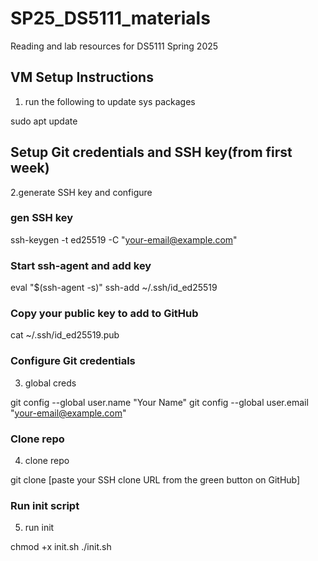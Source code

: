 # SP25_DS5111_materials

Reading and lab resources for DS5111 Spring 2025

## VM Setup Instructions

1. run the following to update sys packages

   
sudo apt update

## Setup Git credentials and SSH key(from first week)

2.generate SSH key and configure

### gen SSH key

ssh-keygen -t ed25519 -C "your-email@example.com"

### Start ssh-agent and add key

eval "$(ssh-agent -s)" ssh-add ~/.ssh/id_ed25519

### Copy your public key to add to GitHub

cat ~/.ssh/id_ed25519.pub

### Configure Git credentials

3. global creds

git config --global user.name "Your Name" git config --global user.email "your-email@example.com"

### Clone repo
4. clone repo

git clone [paste your SSH clone URL from the green button on GitHub]

### Run init script
5. run init

chmod +x init.sh
./init.sh
